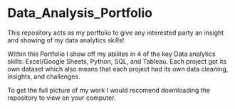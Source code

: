 # Data_Analysis_Portfolio
This repository acts as my portfolio to give any interested party an insight and showing of my data analytics skills!

Within this Portfolio I show off my abilites in 4 of the key Data analytics skills: Excel/Google Sheets, Python, SQL, and Tableau. Each project got its own dataset which also means that each project had its own data cleaning, insights, and challenges. 


To get the full picture of my work I would recomend downloading the repository to view on your computer. 
